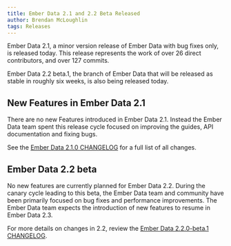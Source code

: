 ```yaml
---
title: Ember Data 2.1 and 2.2 Beta Released
author: Brendan McLoughlin
tags: Releases
---
```


Ember Data 2.1, a minor version release of Ember Data with bug fixes only, is released today. This release represents the work of over 26 direct contributors, and over 127 commits.

Ember Data 2.2 beta.1, the branch of Ember Data that will be released as stable in roughly six weeks, is also being released today.

## New Features in Ember Data 2.1

There are no new Features introduced in Ember Data 2.1. Instead the
Ember Data team spent this release cycle focused on improving the
guides, API documentation and fixing bugs.

See the [Ember Data 2.1.0 CHANGELOG](https://github.com/emberjs/data/blob/v2.1.0/CHANGELOG.md) for a full list of all changes.

## Ember Data 2.2 beta

No new features are currently planned for Ember Data 2.2. During the
canary cycle leading to this beta, the Ember Data team and community
have been primarily focused on bug fixes and performance
improvements. The Ember Data team expects the introduction of new
features to resume in Ember Data 2.3.

For more details on changes in 2.2, review the
[Ember Data 2.2.0-beta.1 CHANGELOG](https://github.com/emberjs/data/blob/v2.2.0-beta.1/CHANGELOG.md).
